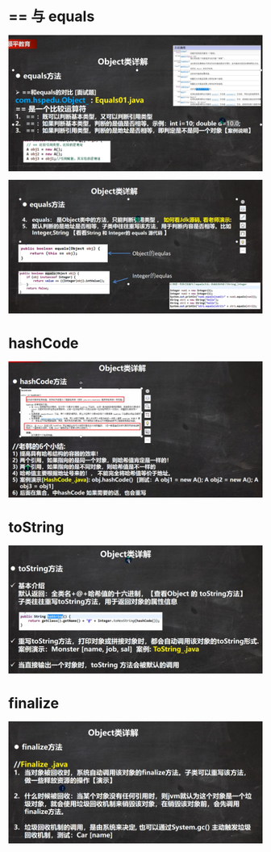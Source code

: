 # == 与 equals

![](pic/11.png)



![](pic/12.png)



# hashCode

![](pic/13.png)



# toString

![](pic/14.png)





# finalize

![](pic/15.png)